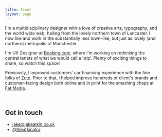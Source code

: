 ```yaml
---
title: About
layout: page
---
```


<p class="lead">I'm a multidisciplinary designer with a love of creative arts, typography, and the world wide web, hailing from the lovely northern town of Lancaster. I now live and work in the substantially less town-like, but just as lovely (and northern) metropolis of Manchester.</p>

I'm UX Designer at [Booking.com](https://booking.com), where I'm working on rethinking the central tenets of what we would call a 'trip'. Plenty of exciting things to share, so watch this space! 

Previously, I improved customers' car financing experience with the fine folks of [Zuto](https://www.zuto.com). Prior to that, I helped improve hundreds of client's brands and customer-facing design both online and in print for the smashing chaps at [Fat Media](https://www.fatmedia.co.uk).

&nbsp;

## Get in touch

* [jake@jakeatkin.co.uk](mailto:jake@jakeatkin.co.uk)
* [@theatkinator](https://twitter.com/TheAtkinator)